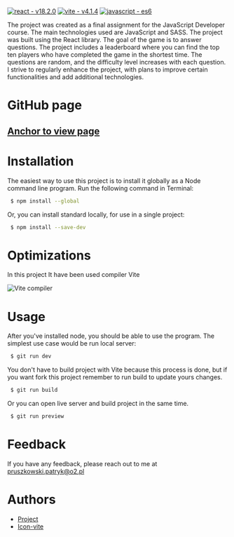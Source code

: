 # 

[![react  - v18.2.0](https://img.shields.io/badge/React_-v18.2.0-cornflowerblue?logo=react)](https://www.npmjs.com/package/react/v/18.2.0) [![vite - v4.1.4](https://img.shields.io/badge/vite-v4.1.4-2ea44f?logo=vite&logoColor=yellow)](https://www.npmjs.com/package/vite?activeTab=versions) [![javascript - es6](https://img.shields.io/badge/JavaScipt-ES6-2ea44f?logo=javascript&logoColor=yellow)](https://www.w3schools.com/js/js_es6.asp)



The project was created as a final assignment for the JavaScript Developer course. The main technologies used are JavaScript and SASS. The project was built using the React library. The goal of the game is to answer questions. The project includes a leaderboard where you can find the top ten players who have completed the game in the shortest time. The questions are random, and the difficulty level increases with each question. I strive to regularly enhance the project, with plans to improve certain functionalities and add additional technologies.
 
# GitHub page

## [Anchor to view page](https://github.com/pprusz/quiz)


# Installation

The easiest way to use this project is to install it globally as a Node command line program. Run the following command in Terminal:

``` bash
 $ npm install --global 
```

Or, you can install standard locally, for use in a single project:

``` bash
 $ npm install --save-dev 
```


# Optimizations

In this project It have been used compiler Vite

![Vite compiler](https://blog.logrocket.com/wp-content/uploads/2022/11/configuring-service-workers-vitw-2.8.png)


# Usage

After you've installed node, you should be able to use the program. The simplest use case would be run local server:

``` bash
 $ git run dev 
```

You don't have to build project with Vite because this process is done, but if you want fork this project remember to run build to update yours changes.

``` bash
 $ git run build 
```
  
Or you can open live server and build project in the same time.

``` bash
 $ git run preview 
```


# Feedback

If you have any feedback, please reach out to me at pruszkowski.patryk@o2.pl


# Authors

- [Project](https://github.com/pprusz)
- [Icon-vite](https://codepen.io/davideast/pen/yLELbvm)